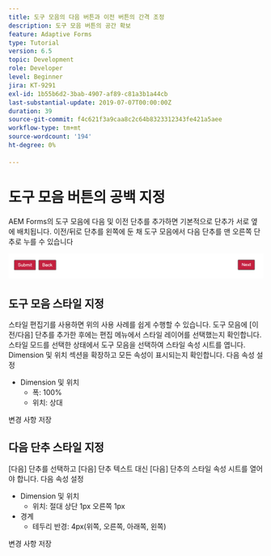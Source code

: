 ```yaml
---
title: 도구 모음의 다음 버튼과 이전 버튼의 간격 조정
description: 도구 모음 버튼의 공간 확보
feature: Adaptive Forms
type: Tutorial
version: 6.5
topic: Development
role: Developer
level: Beginner
jira: KT-9291
exl-id: 1b55b6d2-3bab-4907-af89-c81a3b1a44cb
last-substantial-update: 2019-07-07T00:00:00Z
duration: 39
source-git-commit: f4c621f3a9caa8c2c64b8323312343fe421a5aee
workflow-type: tm+mt
source-wordcount: '194'
ht-degree: 0%

---
```


# 도구 모음 버튼의 공백 지정

AEM Forms의 도구 모음에 다음 및 이전 단추를 추가하면 기본적으로 단추가 서로 옆에 배치됩니다. 이전/뒤로 단추를 왼쪽에 둔 채 도구 모음에서 다음 단추를 맨 오른쪽 단추로 누를 수 있습니다

![도구 모음 간격](assets/toolbar-spacing.png)


## 도구 모음 스타일 지정

스타일 편집기를 사용하면 위의 사용 사례를 쉽게 수행할 수 있습니다. 도구 모음에 [이전/다음] 단추를 추가한 후에는 편집 메뉴에서 스타일 레이어를 선택했는지 확인합니다. 스타일 모드를 선택한 상태에서 도구 모음을 선택하여 스타일 속성 시트를 엽니다. Dimension 및 위치 섹션을 확장하고 모든 속성이 표시되는지 확인합니다. 다음 속성 설정
* Dimension 및 위치
   * 폭: 100%
   * 위치: 상대

변경 사항 저장

## 다음 단추 스타일 지정

[다음] 단추를 선택하고 [다음] 단추 텍스트 대신 [다음] 단추의 스타일 속성 시트를 열어야 합니다. 다음 속성 설정
* Dimension 및 위치
   * 위치: 절대 상단 1px 오른쪽 1px
* 경계
   * 테두리 반경: 4px(위쪽, 오른쪽, 아래쪽, 왼쪽)

변경 사항 저장

